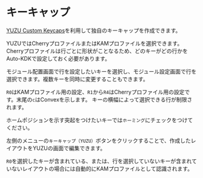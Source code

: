 # キーキャップ

[YUZU Custom Keycaps](https://yuzukeycaps.com?aff=autokdk)を利用して独自のキーキャップを作成できます。

YUZUではCherryプロファイルまたはKAMプロファイルを選択できます。Cherryプロファイルは行ごとに形状がことなるため、どのキーがどの行かをAuto-KDKで設定しておく必要があります。

モジュール配置画面で行を設定したいキーを選択し、モジュール設定画面で行を選択できます。複数キーを同時に変更することもできます。

`R0`はKAMプロファイル用の設定、`R1`から`R4`はCherryプロファイル用の設定です。末尾の`c`はConvexを示します。
キーの横幅によって選択できる行が制限されます。

ホームポジションを示す突起をつけたいキーでは`ホーミング`にチェックをつけてください。

左側のメニューの`キーキャップ（YUZU）`ボタンをクリックすることで、作成したレイアウトをYUZUの画面で編集できます。

`R0`を選択したキーが含まれている、または、行を選択していないキーが含まれていないレイアウトの場合には自動的にKAMプロファイルとして認識されます。